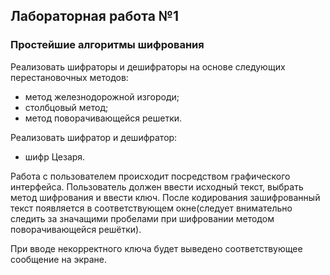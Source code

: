 ## Лабораторная работа №1
### Простейшие алгоритмы шифрования

Реализовать шифраторы и дешифраторы на основе следующих перестановочных методов:
- метод железнодорожной изгороди;
- столбцовый метод;
- метод поворачивающейся решетки.

Реализовать шифратор и дешифратор:
- шифр Цезаря.

Работа с пользователем происходит посредством графического интерфейса. Пользователь должен ввести исходный текст, выбрать метод шифрования и ввести ключ. После кодирования зашифрованный текст появляется в соответствующем окне(следует внимательно следить за значащими пробелами при шифровании методом поворачивающейся решётки).

При вводе некорректного ключа будет выведено соответствующее сообщение на экране.

